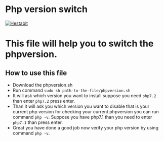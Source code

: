 # Php version switch

[![Hestabit](https://hestabit-development.s3-us-west-2.amazonaws.com/images/hb.png)](https://www.hestabit.com)


# This file will help you to switch the phpversion.

## How to use this file

  - Download the phpversion.sh
  - Run command `sudo sh path-to-the-file/phpversion.sh`
  - It will ask which version you want to install suppose you need `php7.2` than enter `php7.2` 
    press enter.
  - Than it will ask you which version you want to disable that is your current php version for checking your current phpversion you can run command `php -v`. Suppose you have php7.1 than you need to enter `php7.1` than press enter.
  - Great you have done a good job now verify your php version by using command `php -v`.



